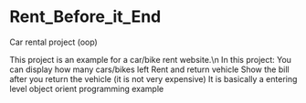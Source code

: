 # Rent_Before_it_End
 Car rental project (oop)

This project is an example for a car/bike rent website.\n
In this project:
You can display how many cars/bikes left 
Rent and return vehicle
Show the bill after you return the vehicle (it is not very expensive)
It is basically a entering level object orient programming example
